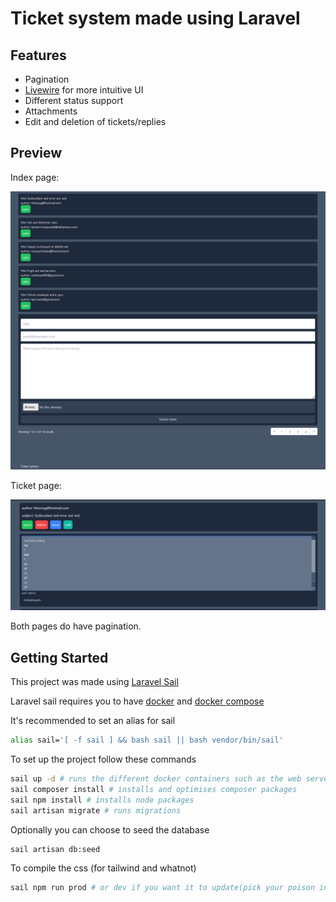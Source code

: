 # Ticket system made using Laravel

## Features
- Pagination
- [Livewire](https://laravel-livewire.com/) for more intuitive UI
- Different status support
- Attachments
- Edit and deletion of tickets/replies

## Preview
Index page:

![preview_1](https://github.com/jirsh/ticket-system/blob/main/preview_1.png?raw=true)

Ticket page:

![preview_2](https://github.com/jirsh/ticket-system/blob/main/preview_2.png?raw=true)

Both pages do have pagination.

## Getting Started
This project was made using [Laravel Sail](https://laravel.com/docs/9.x/sail)

Laravel sail requires you to have [docker](https://www.docker.com) and [docker compose](https://docs.docker.com/compose/)

It's recommended to set an alias for sail
```sh
alias sail='[ -f sail ] && bash sail || bash vendor/bin/sail'
```

To set up the project follow these commands
```sh
sail up -d # runs the different docker containers such as the web server itself and mysql
sail composer install # installs and optimises composer packages
sail npm install # installs node packages
sail artisan migrate # runs migrations
```

Optionally you can choose to seed the database
```sh
sail artisan db:seed
```

To compile the css (for tailwind and whatnot)
```sh
sail npm run prod # or dev if you want it to update(pick your poison in package.json)
```
